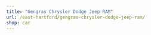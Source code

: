 ```yaml
---
title: "Gengras Chrysler Dodge Jeep RAM"
url: /east-hartford/gengras-chrysler-dodge-jeep-ram/
shop: car
---
```

